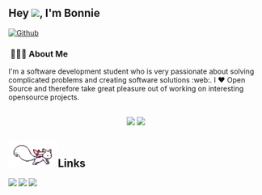 ## Hey <img src="https://user-images.githubusercontent.com/61727167/114547962-cecc6b80-9c67-11eb-9697-b1c5a8c8ff46.gif" width="30px">, I'm Bonnie

[![Github](https://img.shields.io/github/followers/bonface221?label=Follow&style=social)](https://github.com/bonface221)

<h3> &nbsp;👩🏾‍💻 About Me </h3>

I'm a software development student who is very passionate about solving complicated problems and creating software solutions :web:. I :heart: Open Source and therefore take great pleasure out of working on interesting opensource projects.

<br>
<div align="center">
  <img height="auto" width="auto" src="https://github-readme-stats.vercel.app/api?username=bonface221&show_icons=true&theme=cobalt2&include_all_commits=true&count_private=true"/>
  <img height="auto" width="auto"  src="https://github-readme-stats.vercel.app/api/top-langs/?username=bonface221&layout=compact&langs_count=7&theme=cobalt2"/>
</div>

## <img height="50" src="https://github.com/bonface221/bonface221/blob/master/kyubey.gif"/>Links


[![](https://img.shields.io/badge/-linkedin-0073B1?style=flat-square)](http://linkedin.com/in/bonface-maina-a7b834235)
[![](https://img.shields.io/badge/-twitter-1C9CEA?style=flat-square)](https://twitter.com/twinbro10)
[![](https://img.shields.io/badge/Facebook-1877F2?style=flat-square)](https://www.facebook.com/bonface.maina.186)


